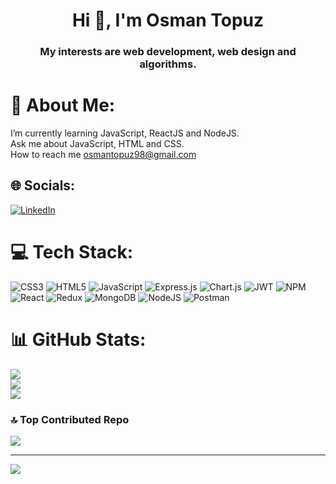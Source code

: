 <h1 align="center">Hi 👋, I'm Osman Topuz</h1>
<h3 align="center">My interests are web development, web design and algorithms.</h3>

# 💫 About Me:
I’m currently learning JavaScript, ReactJS and NodeJS.<br>Ask me about JavaScript, HTML and CSS.<br>How to reach me osmantopuz98@gmail.com


## 🌐 Socials:
[![LinkedIn](https://img.shields.io/badge/LinkedIn-%230077B5.svg?logo=linkedin&logoColor=white)](https://www.linkedin.com/in/osman-topuz-988104218/) 

# 💻 Tech Stack:
![CSS3](https://img.shields.io/badge/css3-%231572B6.svg?style=for-the-badge&logo=css3&logoColor=white) ![HTML5](https://img.shields.io/badge/html5-%23E34F26.svg?style=for-the-badge&logo=html5&logoColor=white) ![JavaScript](https://img.shields.io/badge/javascript-%23323330.svg?style=for-the-badge&logo=javascript&logoColor=%23F7DF1E) ![Express.js](https://img.shields.io/badge/express.js-%23404d59.svg?style=for-the-badge&logo=express&logoColor=%2361DAFB) ![Chart.js](https://img.shields.io/badge/chart.js-F5788D.svg?style=for-the-badge&logo=chart.js&logoColor=white) ![JWT](https://img.shields.io/badge/JWT-black?style=for-the-badge&logo=JSON%20web%20tokens) ![NPM](https://img.shields.io/badge/NPM-%23000000.svg?style=for-the-badge&logo=npm&logoColor=white) ![React](https://img.shields.io/badge/react-%2320232a.svg?style=for-the-badge&logo=react&logoColor=%2361DAFB) ![Redux](https://img.shields.io/badge/redux-%23593d88.svg?style=for-the-badge&logo=redux&logoColor=white) ![MongoDB](https://img.shields.io/badge/MongoDB-%234ea94b.svg?style=for-the-badge&logo=mongodb&logoColor=white) ![NodeJS](https://img.shields.io/badge/node.js-6DA55F?style=for-the-badge&logo=node.js&logoColor=white) ![Postman](https://img.shields.io/badge/Postman-FF6C37?style=for-the-badge&logo=postman&logoColor=white)
# 📊 GitHub Stats:
![](https://github-readme-stats.vercel.app/api?username=otpz&theme=dracula&hide_border=false&include_all_commits=true&count_private=true)<br/>
![](https://github-readme-streak-stats.herokuapp.com/?user=otpz&theme=dracula&hide_border=false)<br/>
![](https://github-readme-stats.vercel.app/api/top-langs/?username=otpz&theme=dracula&hide_border=false&include_all_commits=true&count_private=true&layout=compact)

### 🔝 Top Contributed Repo
![](https://github-contributor-stats.vercel.app/api?username=otpz&limit=5&theme=dark&combine_all_yearly_contributions=true)

---
[![](https://visitcount.itsvg.in/api?id=otpz&icon=6&color=1)](https://visitcount.itsvg.in)

<!-- Proudly created with GPRM ( https://gprm.itsvg.in ) -->
